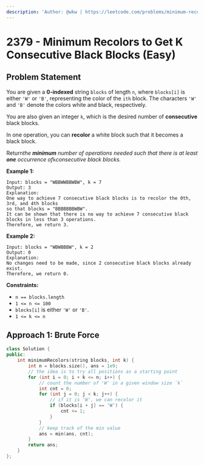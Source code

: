 ```yaml
---
description: 'Author: @wkw | https://leetcode.com/problems/minimum-recolors-to-get-k-consecutive-black-blocks/'
---
```


# 2379 - Minimum Recolors to Get K Consecutive Black Blocks (Easy)

## Problem Statement

You are given a **0-indexed** string `blocks` of length `n`, where `blocks[i]` is either `'W'` or `'B'`, representing the color of the `ith` block. The characters `'W'` and `'B'` denote the colors white and black, respectively.

You are also given an integer `k`, which is the desired number of **consecutive** black blocks.

In one operation, you can **recolor** a white block such that it becomes a black block.

Return*the **minimum** number of operations needed such that there is at least **one** occurrence of*`k`_consecutive black blocks._

**Example 1:**

```
Input: blocks = "WBBWWBBWBW", k = 7
Output: 3
Explanation:
One way to achieve 7 consecutive black blocks is to recolor the 0th, 3rd, and 4th blocks
so that blocks = "BBBBBBBWBW".
It can be shown that there is no way to achieve 7 consecutive black blocks in less than 3 operations.
Therefore, we return 3.
```

**Example 2:**

```
Input: blocks = "WBWBBBW", k = 2
Output: 0
Explanation:
No changes need to be made, since 2 consecutive black blocks already exist.
Therefore, we return 0.
```

**Constraints:**

- `n == blocks.length`
- `1 <= n <= 100`
- `blocks[i]` is either `'W'` or `'B'`.
- `1 <= k <= n`

## Approach 1: Brute Force

<SolutionAuthor name="@wkw"/>

```cpp
class Solution {
public:
    int minimumRecolors(string blocks, int k) {
        int n = blocks.size(), ans = 1e9;
		// the idea is to try all positions as a starting point
        for (int i = 0; i + k <= n; i++) {
		    // count the number of 'W' in a given window size `k`
            int cnt = 0;
            for (int j = 0; j < k; j++) {
			    // if it is 'W', we can recolor it
                if (blocks[i + j] == 'W') {
                    cnt += 1;
                }
            }
            // keep track of the min value
            ans = min(ans, cnt);
        }
        return ans;
    }
};
```
